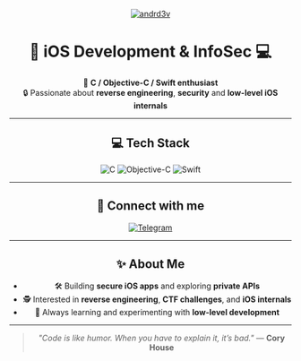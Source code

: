 <p align="center">
  <a href="https://github.com/andrd3v">
    <img src="https://user-images.githubusercontent.com/20955511/199138068-0a7b7b75-a024-4f00-803f-30a19c5d1b2d.png" alt="andrd3v" /></a>
</p>



<div align="center">
  
# 📲 iOS Development & InfoSec 💻
  
💙 **C / Objective-C / Swift enthusiast**  
🔒 Passionate about **reverse engineering**, **security** and **low-level iOS internals**
  
---

## 💻 Tech Stack
![C](https://img.shields.io/badge/C-00599C?style=for-the-badge&logo=c&logoColor=white)
![Objective-C](https://img.shields.io/badge/Objective--C-3A95E3?style=for-the-badge&logo=apple&logoColor=white)
![Swift](https://img.shields.io/badge/Swift-FA7343?style=for-the-badge&logo=swift&logoColor=white)

---

## 📡 Connect with me
[![Telegram](https://img.shields.io/badge/Telegram-@andrdevv-0088CC?style=for-the-badge&logo=telegram&logoColor=white)](https://t.me/andrd3v)

---

## ✨ About Me
- 🛠 Building **secure iOS apps** and exploring **private APIs**
- 🕵️ Interested in **reverse engineering**, **CTF challenges**, and **iOS internals**
- 🧠 Always learning and experimenting with **low-level development**

---

> _"Code is like humor. When you have to explain it, it’s bad."_ — **Cory House**

</div>
